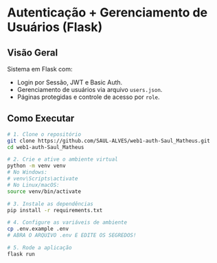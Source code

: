 # Autenticação + Gerenciamento de Usuários (Flask)

## Visão Geral
Sistema em Flask com:
- Login por Sessão, JWT e Basic Auth.
- Gerenciamento de usuários via arquivo `users.json`.
- Páginas protegidas e controle de acesso por `role`.

## Como Executar
```bash
# 1. Clone o repositório
git clone https://github.com/SAUL-ALVES/web1-auth-Saul_Matheus.git
cd web1-auth-Saul_Matheus

# 2. Crie e ative o ambiente virtual
python -m venv venv
# No Windows:
# venv\Scripts\activate
# No Linux/macOS:
source venv/bin/activate

# 3. Instale as dependências
pip install -r requirements.txt

# 4. Configure as variáveis de ambiente
cp .env.example .env
# ABRA O ARQUIVO .env E EDITE OS SEGREDOS!

# 5. Rode a aplicação
flask run
